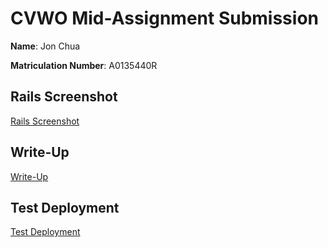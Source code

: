 # CVWO Mid-Assignment Submission

**Name**: Jon Chua

**Matriculation Number**: A0135440R

## Rails Screenshot

[Rails Screenshot](rails-screenshot.png)

## Write-Up

[Write-Up](writeup.pdf)

## Test Deployment

[Test Deployment](https://desolate-scrubland-50087.herokuapp.com/)
